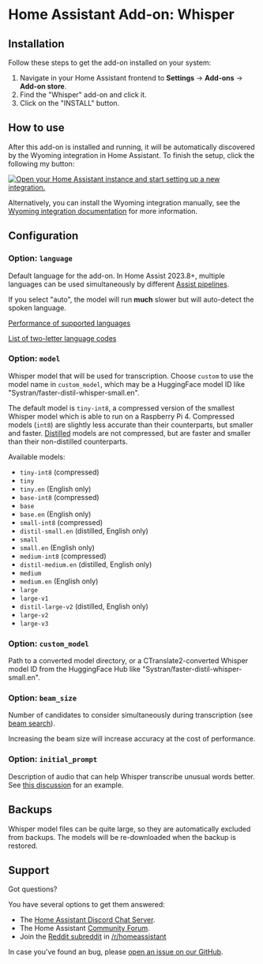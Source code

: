 # Home Assistant Add-on: Whisper

## Installation

Follow these steps to get the add-on installed on your system:

1. Navigate in your Home Assistant frontend to **Settings** -> **Add-ons** -> **Add-on store**.
2. Find the "Whisper" add-on and click it.
3. Click on the "INSTALL" button.

## How to use

After this add-on is installed and running, it will be automatically discovered
by the Wyoming integration in Home Assistant. To finish the setup,
click the following my button:

[![Open your Home Assistant instance and start setting up a new integration.](https://my.home-assistant.io/badges/config_flow_start.svg)](https://my.home-assistant.io/redirect/config_flow_start/?domain=wyoming)

Alternatively, you can install the Wyoming integration manually, see the
[Wyoming integration documentation](https://www.home-assistant.io/integrations/wyoming/)
for more information.

## Configuration

### Option: `language`

Default language for the add-on. In Home Assist 2023.8+, multiple languages can be used simultaneously by different [Assist pipelines](https://www.home-assistant.io/voice_control/voice_remote_local_assistant/).

If you select "auto", the model will run **much** slower but will auto-detect the spoken language.

[Performance of supported languages](https://github.com/openai/whisper#available-models-and-languages)

[List of two-letter language codes](https://en.wikipedia.org/wiki/List_of_ISO_639-1_codes)

### Option: `model`

Whisper model that will be used for transcription. Choose `custom` to use the model name in `custom_model`, which may be a HuggingFace model ID like "Systran/faster-distil-whisper-small.en".

The default model is `tiny-int8`, a compressed version of the smallest Whisper model which is able to run on a Raspberry Pi 4.
Compressed models (`int8`) are slightly less accurate than their counterparts, but smaller and faster. [Distilled](https://github.com/huggingface/distil-whisper) models are not compressed, but are faster and smaller than their non-distilled counterparts.

Available models:

- `tiny-int8` (compressed)
- `tiny`
- `tiny.en` (English only)
- `base-int8` (compressed)
- `base`
- `base.en` (English only)
- `small-int8` (compressed)
- `distil-small.en` (distilled, English only)
- `small`
- `small.en` (English only)
- `medium-int8` (compressed)
- `distil-medium.en` (distilled, English only)
- `medium`
- `medium.en` (English only)
- `large`
- `large-v1`
- `distil-large-v2` (distilled, English only)
- `large-v2`
- `large-v3`

### Option: `custom_model`

Path to a converted model directory, or a CTranslate2-converted Whisper model ID from the HuggingFace Hub like "Systran/faster-distil-whisper-small.en". 

### Option: `beam_size`

Number of candidates to consider simultaneously during transcription (see [beam search](https://en.wikipedia.org/wiki/Beam_search)).

Increasing the beam size will increase accuracy at the cost of performance.

### Option: `initial_prompt`

Description of audio that can help Whisper transcribe unusual words better.
See [this discussion](https://github.com/openai/whisper/discussions/963) for an example.

## Backups

Whisper model files can be quite large, so they are automatically excluded from backups. The models will be re-downloaded when the backup is restored.

## Support

Got questions?

You have several options to get them answered:

- The [Home Assistant Discord Chat Server][discord].
- The Home Assistant [Community Forum][forum].
- Join the [Reddit subreddit][reddit] in [/r/homeassistant][reddit]

In case you've found an bug, please [open an issue on our GitHub][issue].

[discord]: https://discord.gg/c5DvZ4e
[forum]: https://community.home-assistant.io
[issue]: https://github.com/home-assistant/addons/issues
[reddit]: https://reddit.com/r/homeassistant
[repository]: https://github.com/hassio-addons/repository
